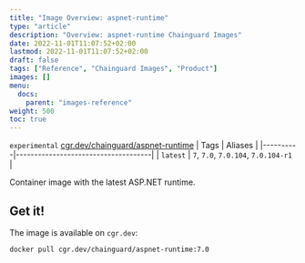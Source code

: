 ```yaml
---
title: "Image Overview: aspnet-runtime"
type: "article"
description: "Overview: aspnet-runtime Chainguard Images"
date: 2022-11-01T11:07:52+02:00
lastmod: 2022-11-01T11:07:52+02:00
draft: false
tags: ["Reference", "Chainguard Images", "Product"]
images: []
menu:
  docs:
    parent: "images-reference"
weight: 500
toc: true
---
```


`experimental` [cgr.dev/chainguard/aspnet-runtime](https://github.com/chainguard-images/images/tree/main/images/aspnet-runtime)
| Tags     | Aliases                             |
|----------|-------------------------------------|
| `latest` | `7`, `7.0`, `7.0.104`, `7.0.104-r1` |



Container image with the latest ASP.NET runtime.

## Get it!

The image is available on `cgr.dev`:

    docker pull cgr.dev/chainguard/aspnet-runtime:7.0
